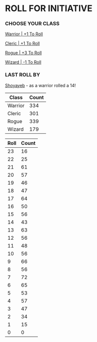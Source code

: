 # ROLL FOR INITIATIVE
### CHOOSE YOUR CLASS

[Warrior | +1 To Roll](https://github.com/benjaminsampica/benjaminsampica/issues/new?title=roll%7Cwarrior&body=Just+click+%27Submit+new+issue%27.)

[Cleric | +1 To Roll](https://github.com/benjaminsampica/benjaminsampica/issues/new?title=roll%7Ccleric&body=Just+click+%27Submit+new+issue%27.)

[Rogue | +3 To Roll](https://github.com/benjaminsampica/benjaminsampica/issues/new?title=roll%7Crogue&body=Just+click+%27Submit+new+issue%27.)

[Wizard | -1 To Roll](https://github.com/benjaminsampica/benjaminsampica/issues/new?title=roll%7Cwizard&body=Just+click+%27Submit+new+issue%27.)
### LAST ROLL BY
[Shoyayeb](https://www.github.com/Shoyayeb) - as a warrior rolled a 14!

|Class|Count|
|-|-|
|Warrior|334|
|Cleric|301|
|Rogue|339|
|Wizard|179|

|Roll|Count|
|-|-|
|23|16
|22|25
|21|61
|20|57
|19|46
|18|47
|17|64
|16|50
|15|56
|14|43
|13|63
|12|56
|11|48
|10|56
|9|66
|8|56
|7|72
|6|65
|5|53
|4|57
|3|47
|2|34
|1|15
|0|0
